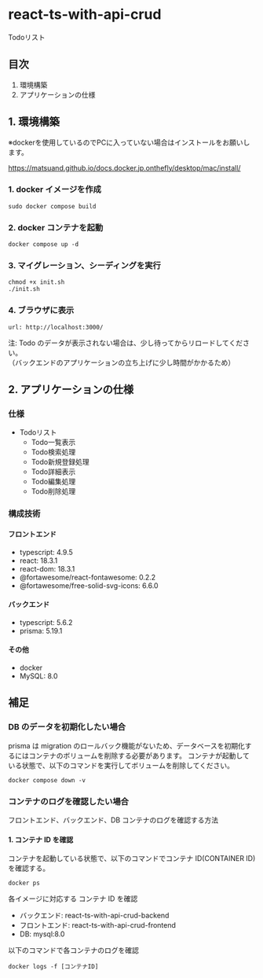 # react-ts-with-api-crud

Todoリスト

## 目次

1. 環境構築
2. アプリケーションの仕様

## 1. 環境構築

※dockerを使用しているのでPCに入っていない場合はインストールをお願いします。

https://matsuand.github.io/docs.docker.jp.onthefly/desktop/mac/install/

### 1. docker イメージを作成

```
sudo docker compose build
```

### 2. docker コンテナを起動

```
docker compose up -d
```

### 3. マイグレーション、シーディングを実行

```
chmod +x init.sh
./init.sh
```

### 4. ブラウザに表示

```
url: http://localhost:3000/
```

注: Todo のデータが表示されない場合は、少し待ってからリロードしてください。  
（バックエンドのアプリケーションの立ち上げに少し時間がかかるため）

## 2. アプリケーションの仕様

### 仕様

- Todoリスト
  - Todo一覧表示
  - Todo検索処理
  - Todo新規登録処理
  - Todo詳細表示
  - Todo編集処理
  - Todo削除処理

### 構成技術

#### フロントエンド

- typescript: 4.9.5
- react: 18.3.1
- react-dom: 18.3.1
- @fortawesome/react-fontawesome: 0.2.2
- @fortawesome/free-solid-svg-icons: 6.6.0

#### バックエンド

- typescript: 5.6.2
- prisma: 5.19.1

#### その他

- docker
- MySQL: 8.0

## 補足

### DB のデータを初期化したい場合

prisma は migration のロールバック機能がないため、データベースを初期化するにはコンテナのボリュームを削除する必要があります。 コンテナが起動している状態で、以下のコマンドを実行してボリュームを削除してください。

```
docker compose down -v
```

### コンテナのログを確認したい場合

フロントエンド、バックエンド、DB コンテナのログを確認する方法

#### 1. コンテナ ID を確認

コンテナを起動している状態で、以下のコマンドでコンテナ ID(CONTAINER ID)を確認する。

```
docker ps
```

各イメージに対応する コンテナ ID を確認

- バックエンド: react-ts-with-api-crud-backend
- フロントエンド: react-ts-with-api-crud-frontend
- DB: mysql:8.0

以下のコマンドで各コンテナのログを確認

```
docker logs -f [コンテナID]
```
